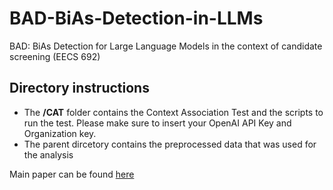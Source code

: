 # BAD-BiAs-Detection-in-LLMs
BAD: BiAs Detection for Large Language Models in the context of candidate screening (EECS 692)

## Directory instructions
- The **/CAT** folder contains the Context Association Test and the scripts to run the test. Please make sure to insert your OpenAI API Key and Organization key.
- The parent dircetory contains the preprocessed data that was used for the analysis

Main paper can be found [here](https://arxiv.org/abs/2305.10407)
